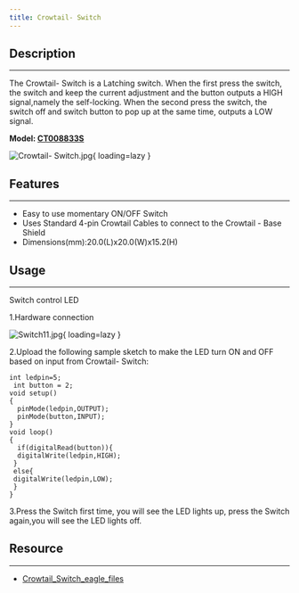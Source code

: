 ```yaml
---
title: Crowtail- Switch
---
```


## Description
-----------

The Crowtail- Switch is a Latching switch. When the first press the switch, the switch and keep the current adjustment and the button outputs a HIGH signal,namely the self-locking. When the second press the switch, the switch off and switch button to pop up at the same time, outputs a LOW signal.

**Model: [CT008833S](http://www.elecrow.com/crowtail-switch-p-1646.html)**

![Crowtail- Switch.jpg](https://wiki.elecrow.com/images/thumb/d/d2/Crowtail-_Switch.jpg/600px-Crowtail-_Switch.jpg){ loading=lazy }

## Features
--------

- Easy to use momentary ON/OFF Switch
- Uses Standard 4-pin Crowtail Cables to connect to the Crowtail - Base Shield
- Dimensions(mm):20.0(L)x20.0(W)x15.2(H)

## Usage
-----

Switch control LED

1.Hardware connection

![Switch11.jpg](https://wiki.elecrow.com/images/thumb/f/fb/Switch11.jpg/500px-Switch11.jpg){ loading=lazy }

2.Upload the following sample sketch to make the LED turn ON and OFF based on input from Crowtail- Switch:

```
int ledpin=5;
 int button = 2;
void setup()
{
  pinMode(ledpin,OUTPUT);
  pinMode(button,INPUT); 
}
void loop()
{
  if(digitalRead(button)){
  digitalWrite(ledpin,HIGH);
 }
 else{
 digitalWrite(ledpin,LOW);
 }
}
```

3.Press the Switch first time, you will see the LED lights up, press the Switch again,you will see the LED lights off.

## Resource
--------

- [Crowtail\_Switch\_eagle\_files](../../files/Crowtail-Switch-eagle-files-zip.md)